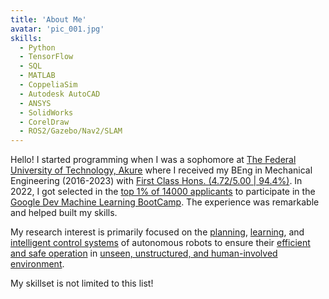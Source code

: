 ```yaml
---
title: 'About Me'
avatar: 'pic_001.jpg'
skills:
  - Python
  - TensorFlow
  - SQL
  - MATLAB
  - CoppeliaSim
  - Autodesk AutoCAD
  - ANSYS
  - SolidWorks
  - CorelDraw
  - ROS2/Gazebo/Nav2/SLAM
---
```

Hello! I started programming when I was a sophomore at [The Federal University of Technology,  Akure](https://www.futa.edu.ng/) where I received my BEng in Mechanical Engineering (2016-2023) with [First Class Hons. (4.72/5.00 | 94.4%)](). In 2022, I got selected in the [top 1% of 14000 applicants]() to participate in the [Google Dev Machine Learning BootCamp](https://developers.google.com/). The experience was remarkable and helped built my skills.

My research interest is primarily focused on the [planning](), [learning](), and [intelligent control systems]() of autonomous robots to ensure their [efficient and safe operation]() in [unseen, unstructured, and human-involved environment]().

My skillset is not limited to this list!
